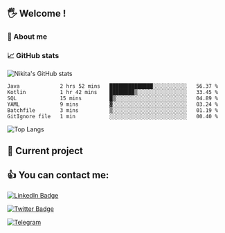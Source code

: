 ## 🖐 Welcome !

### 🙂 About me

### 📈 GitHub stats
![Nikita's GitHub stats](https://github-readme-stats.vercel.app/api?username=DOMOKUL&show_icons=true&theme=gruvbox)

<!--START_SECTION:waka-->

```text
Java             2 hrs 52 mins   ██████████████░░░░░░░░░░░   56.37 %
Kotlin           1 hr 42 mins    ████████▒░░░░░░░░░░░░░░░░   33.45 %
SQL              15 mins         █▒░░░░░░░░░░░░░░░░░░░░░░░   04.89 %
YAML             9 mins          ▓░░░░░░░░░░░░░░░░░░░░░░░░   03.24 %
Batchfile        3 mins          ▒░░░░░░░░░░░░░░░░░░░░░░░░   01.19 %
GitIgnore file   1 min           ░░░░░░░░░░░░░░░░░░░░░░░░░   00.40 %
```

<!--END_SECTION:waka-->

![Top Langs](https://github-readme-stats.vercel.app/api/top-langs/?username=DOMOKUL&layout=compact&show_icons=true&theme=gruvbox)

## 🎨 Current project

## 👍 You can contact me:

[![LinkedIn Badge](https://img.shields.io/badge/LinkedIn-Profile-informational?style=flat&logo=linkedin&logoColor=white&color=0D76A8)](https://www.linkedin.com/in/strokach-nikita-810b50230/)

[![Twitter Badge](https://img.shields.io/badge/Twitter-Profile-informational?style=flat&logo=twitter&logoColor=white&color=0D76A8)](https://twitter.com/domokul)

[![Telegram](https://img.shields.io/badge/Telegram-Profile-informational?style=flat&logo=telegram&logoColor=white&color=0D76A8)](https://t.me/Domokul)


